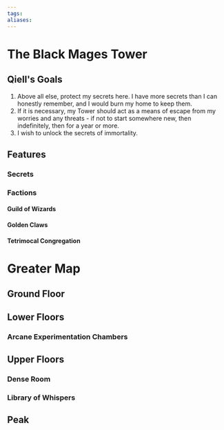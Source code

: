 ```yaml
---
tags:
aliases:
---
```

# The Black Mages Tower
## Qiell's Goals
1. Above all else, protect my secrets here. I have more secrets than I can honestly remember, and I would burn my home to keep them.
2. If it is necessary, my Tower should act as a means of escape from my worries and any threats - if not to start somewhere new, then indefinitely, then for a year or more.
3. I wish to unlock the secrets of immortality.
## Features
### Secrets
### Factions
#### Guild of Wizards
#### Golden Claws
#### Tetrimocal Congregation

# Greater Map
## Ground Floor
## Lower Floors
### Arcane Experimentation Chambers
## Upper Floors
### Dense Room
### Library of Whispers
## Peak